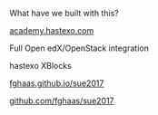 What have we built with this?


[academy.hastexo.com](https://academy.hastexo.com)


Full Open edX/OpenStack integration


hastexo XBlocks


<!-- .slide: data-background-image="images/by-sa.svg" data-background-size="contain" -->


[fghaas.github.io/sue2017](https://fghaas.github.io/sue2017)

[github.com/fghaas/sue2017](https://github.com/fghaas/sue2017)
